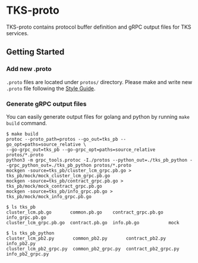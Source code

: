 # TKS-proto
TKS-proto contains protocol buffer definition and gRPC output files for TKS services.

## Getting Started
### Add new .proto
`.proto` files are located under `protos/` directory.
Please make and write new `.proto` file following the [Style Guide](https://developers.google.com/protocol-buffers/docs/style).

### Generate gRPC output files
You can easily generate output files for golang and python by running `make build` command.
```console
$ make build
protoc --proto_path=protos --go_out=tks_pb --go_opt=paths=source_relative \
--go-grpc_out=tks_pb --go-grpc_opt=paths=source_relative protos/*.proto
python3 -m grpc_tools.protoc -I./protos --python_out=./tks_pb_python --grpc_python_out=./tks_pb_python protos/*.proto
mockgen -source=tks_pb/cluster_lcm_grpc.pb.go > tks_pb/mock/mock_cluster_lcm_grpc.pb.go
mockgen -source=tks_pb/contract_grpc.pb.go > tks_pb/mock/mock_contract_grpc.pb.go
mockgen -source=tks_pb/info_grpc.pb.go > tks_pb/mock/mock_info_grpc.pb.go

$ ls tks_pb
cluster_lcm.pb.go       common.pb.go    contract_grpc.pb.go  info_grpc.pb.go
cluster_lcm_grpc.pb.go  contract.pb.go  info.pb.go           mock

$ ls tks_pb_python
cluster_lcm_pb2.py       common_pb2.py       contract_pb2.py       info_pb2.py
cluster_lcm_pb2_grpc.py  common_pb2_grpc.py  contract_pb2_grpc.py  info_pb2_grpc.py
```
